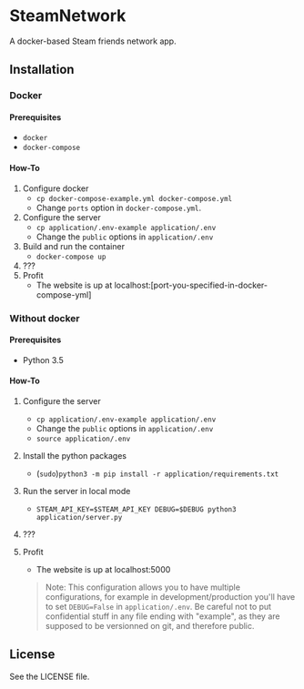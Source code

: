 # SteamNetwork
A docker-based Steam friends network app.


## Installation

### Docker
#### Prerequisites
- `docker`
- `docker-compose`
#### How-To
1. Configure docker
    - `cp docker-compose-example.yml docker-compose.yml`
    - Change `ports` option in `docker-compose.yml`.
2. Configure the server
    - `cp application/.env-example application/.env`
    - Change the `public` options in `application/.env`
3. Build and run the container
    - `docker-compose up`
4. ???
5. Profit
    - The website is up at localhost:[port-you-specified-in-docker-compose-yml]

### Without docker
#### Prerequisites
- Python 3.5
#### How-To
1. Configure the server
    - `cp application/.env-example application/.env`
    - Change the `public` options in `application/.env`
    - `source application/.env`
2. Install the python packages
    - (`sudo`)`python3 -m pip install -r application/requirements.txt` 
3. Run the server in local mode
    - `STEAM_API_KEY=$STEAM_API_KEY DEBUG=$DEBUG python3 application/server.py`
4. ???
5. Profit
    - The website is up at localhost:5000
    
    >Note:
    This configuration allows you to have multiple configurations, for example in development/production you'll have to set `DEBUG=False` in `application/.env`.
    Be careful not to put confidential stuff in any file ending with "example", as they are supposed to be versionned on git, and therefore public.
## License
See the LICENSE file.
